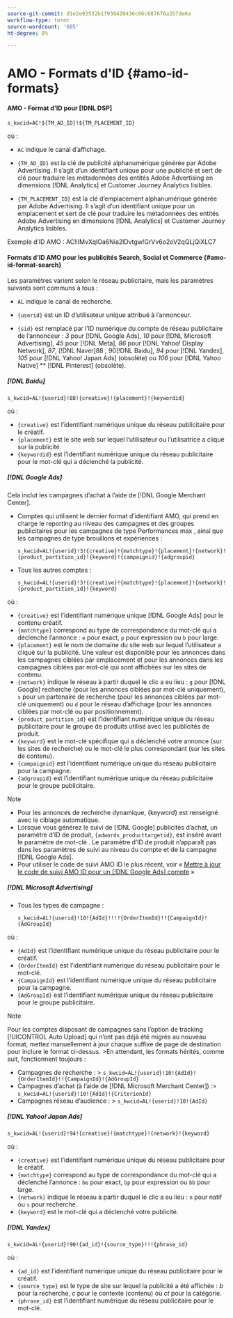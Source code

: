 ```yaml
---
source-git-commit: d1e2e92532b1f930420436c66c687676a2b7de6a
workflow-type: tm+mt
source-wordcount: '605'
ht-degree: 0%

---
```

# AMO - Formats d&#39;ID {#amo-id-formats}

#### AMO - Format d&#39;ID pour [!DNL DSP]

`s_kwcid=AC!${TM_AD_ID}!${TM_PLACEMENT_ID}`

où :

* `AC` indique le canal d’affichage.

* `{TM_AD_ID}` est la clé de publicité alphanumérique générée par Adobe Advertising. Il s’agit d’un identifiant unique pour une publicité et sert de clé pour traduire les métadonnées des entités Adobe Advertising en dimensions [!DNL Analytics] et Customer Journey Analytics lisibles.

* `{TM_PLACEMENT_ID}` est la clé d’emplacement alphanumérique générée par Adobe Advertising. Il s’agit d’un identifiant unique pour un emplacement et sert de clé pour traduire les métadonnées des entités Adobe Advertising en dimensions [!DNL Analytics] et Customer Journey Analytics lisibles.

Exemple d’ID AMO : AC!iIMvXqlOa6Nia2lDvtgw!GrVv6o2oV2qQLjQiXLC7

#### Formats d’ID AMO pour les publicités Search, Social et Commerce {#amo-id-format-search}

Les paramètres varient selon le réseau publicitaire, mais les paramètres suivants sont communs à tous :

* `AL` indique le canal de recherche. <!-- what about social/Facebook, and display ads on Google (like Gmail, YouTube)? -->

* `{userid}` est un ID d’utilisateur unique attribué à l’annonceur.

* `{sid}` est remplacé par l’ID numérique du compte de réseau publicitaire de l’annonceur : *3* pour [!DNL Google Ads], *10* pour [!DNL Microsoft Advertising], *45* pour [!DNL Meta], *86* pour [!DNL Yahoo! Display Network], *87*, [!DNL Naver]88 *,* 90[!DNL Baidu], *94* pour [!DNL Yandex], *105* pour [!DNL Yahoo! Japan Ads] (obsolète) ou *106* pour [!DNL Yahoo Native] ** [!DNL Pinterest] (obsolète).

##### [!DNL Baidu]

`s_kwcid=AL!{userid}!88!{creative}!{placement}!{keywordid}`

où :

* `{creative}` est l’identifiant numérique unique du réseau publicitaire pour le créatif.
* `{placement}` est le site web sur lequel l’utilisateur ou l’utilisatrice a cliqué sur la publicité.
* `{keywordid}` est l’identifiant numérique unique du réseau publicitaire pour le mot-clé qui a déclenché la publicité.

##### [!DNL Google Ads]

Cela inclut les campagnes d’achat à l’aide de [!DNL Google Merchant Center].

* Comptes qui utilisent le dernier format d’identifiant AMO, qui prend en charge le reporting au niveau des campagnes et des groupes publicitaires pour les campagnes de type Performances max , ainsi que les campagnes de type brouillons et expériences :

  `s_kwcid=AL!{userid}!3!{creative}!{matchtype}!{placement}!{network}!{product_partition_id}!{keyword}!{campaignid}!{adgroupid}`

* Tous les autres comptes :

  `s_kwcid=AL!{userid}!3!{creative}!{matchtype}!{placement}!{network}!{product_partition_id}!{keyword}`

où :

<!-- VERIFY CREATIVE description. Also, are there more networks now (audience and shopping?) -->

* `{creative}` est l’identifiant numérique unique [!DNL Google Ads] pour le contenu créatif.
* `{matchtype}` correspond au type de correspondance du mot-clé qui a déclenché l’annonce : `e` pour exact, `p` pour expression ou `b` pour large.
* `{placement}` est le nom de domaine du site web sur lequel l’utilisateur a cliqué sur la publicité. Une valeur est disponible pour les annonces dans les campagnes ciblées par emplacement et pour les annonces dans les campagnes ciblées par mot-clé qui sont affichées sur les sites de contenu.
* `{network}` indique le réseau à partir duquel le clic a eu lieu : `g` pour [!DNL Google] recherche (pour les annonces ciblées par mot-clé uniquement), `s` pour un partenaire de recherche (pour les annonces ciblées par mot-clé uniquement) ou `d` pour le réseau d’affichage (pour les annonces ciblées par mot-clé ou par positionnement).
* `{product_partition_id}` est l’identifiant numérique unique du réseau publicitaire pour le groupe de produits utilisé avec les publicités de produit.
* `{keyword}` est le mot-clé spécifique qui a déclenché votre annonce (sur les sites de recherche) ou le mot-clé le plus correspondant (sur les sites de contenu).
* `{campaignid}` est l’identifiant numérique unique du réseau publicitaire pour la campagne.
* `{adgroupid}` est l’identifiant numérique unique du réseau publicitaire pour le groupe publicitaire.

>[!NOTE]
>
>* Pour les annonces de recherche dynamique, {keyword} est renseigné avec le ciblage automatique.
>* Lorsque vous générez le suivi de [!DNL Google] publicités d’achat, un paramètre d’ID de produit, `{adwords_producttargetid}`, est inséré avant le paramètre de mot-clé . Le paramètre d’ID de produit n’apparaît pas dans les paramètres de suivi au niveau du compte et de la campagne [!DNL Google Ads].
>* Pour utiliser le code de suivi AMO ID le plus récent, voir « [Mettre à jour le code de suivi AMO ID pour un [!DNL Google Ads] compte](/help/search-social-commerce/campaign-management/accounts/update-amo-id-google.md) » <!-- Update terminology there too. -->

<!--

##### [!DNL Meta]

`s_kwcid=AL!{userid}!45!{{ad.id}}!{{campaign.id}}!{{adset.id}}`

where:

* `{{ad.id}}` is the unique numeric ID for the ad/creative.

* `{{campaign.id}}` is the unique ID for the campaign.

* `{{adset.id}}` is the unique ID for the ad set.

-->

##### [!DNL Microsoft Advertising]

* Tous les types de campagne :

  `s_kwcid=AL!{userid}!10!{AdId}!!!!{OrderItemId}!!{CampaignId}!{AdGroupId}`

où :

* `{AdId}` est l’identifiant numérique unique du réseau publicitaire pour le créatif.
* `{OrderItemId}` est l’identifiant numérique du réseau publicitaire pour le mot-clé.
* `{CampaignId}` est l’identifiant numérique unique du réseau publicitaire pour la campagne.
* `{AdGroupId}` est l’identifiant numérique unique du réseau publicitaire pour le groupe publicitaire.

>[!NOTE]
>
> Pour les comptes disposant de campagnes sans l’option de tracking [!UICONTROL Auto Upload] qui n’ont pas déjà été migrés au nouveau format, mettez manuellement à jour chaque suffixe de page de destination pour inclure le format ci-dessus.
> &#x200B;>En attendant, les formats hérités, comme suit, fonctionnent toujours :
>* Campagnes de recherche :
>  &#x200B;>  `s_kwcid=AL!{userid}!10!{AdId}!{OrderItemId}!!{CampaignId}!{AdGroupId}`
>* Campagnes d’achat (à l’aide de [!DNL Microsoft Merchant Center]) :
>  &#x200B;>  `s_kwcid=AL!{userid}!10!{AdId}!{CriterionId}`
>* Campagnes réseau d’audience :
>  &#x200B;>  `s_kwcid=AL!{userid}!10!{AdId}`

##### [!DNL Yahoo! Japan Ads]

`s_kwcid=AL!{userid}!94!{creative}!{matchtype}!{network}!{keyword}`

où :

* `{creative}` est l’identifiant numérique unique du réseau publicitaire pour le créatif.
* `{matchtype}` correspond au type de correspondance du mot-clé qui a déclenché l’annonce : `be` pour exact, `bp` pour expression ou `bb` pour large.
* `{network}` indique le réseau à partir duquel le clic a eu lieu : `n` pour natif ou `s` pour recherche.
* `{keyword}` est le mot-clé qui a déclenché votre publicité.

##### [!DNL Yandex]

`s_kwcid=AL!{userid}!90!{ad_id}!{source_type}!!!{phrase_id}`

où :

* `{ad_id}` est l’identifiant numérique unique du réseau publicitaire pour le créatif.
* `{source_type}` est le type de site sur lequel la publicité a été affichée : *b* pour la recherche, *c* pour le contexte (contenu) ou *ct* pour la catégorie.
* `{phrase_id}` est l’identifiant numérique du réseau publicitaire pour le mot-clé.
